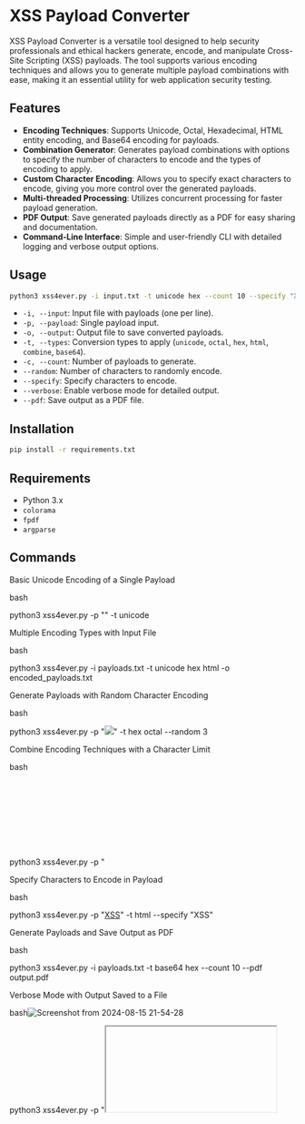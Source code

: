 # XSS Payload Converter

XSS Payload Converter is a versatile tool designed to help security professionals and ethical hackers generate, encode, and manipulate Cross-Site Scripting (XSS) payloads. The tool supports various encoding techniques and allows you to generate multiple payload combinations with ease, making it an essential utility for web application security testing.

## Features

- **Encoding Techniques**: Supports Unicode, Octal, Hexadecimal, HTML entity encoding, and Base64 encoding for payloads.
- **Combination Generator**: Generates payload combinations with options to specify the number of characters to encode and the types of encoding to apply.
- **Custom Character Encoding**: Allows you to specify exact characters to encode, giving you more control over the generated payloads.
- **Multi-threaded Processing**: Utilizes concurrent processing for faster payload generation.
- **PDF Output**: Save generated payloads directly as a PDF for easy sharing and documentation.
- **Command-Line Interface**: Simple and user-friendly CLI with detailed logging and verbose output options.

## Usage

```bash
python3 xss4ever.py -i input.txt -t unicode hex --count 10 --specify "XSS" --pdf output.pdf
```

- `-i, --input`: Input file with payloads (one per line).
- `-p, --payload`: Single payload input.
- `-o, --output`: Output file to save converted payloads.
- `-t, --types`: Conversion types to apply (`unicode`, `octal`, `hex`, `html`, `combine`, `base64`).
- `-c, --count`: Number of payloads to generate.
- `--random`: Number of characters to randomly encode.
- `--specify`: Specify characters to encode.
- `--verbose`: Enable verbose mode for detailed output.
- `--pdf`: Save output as a PDF file.

## Installation

```bash
pip install -r requirements.txt
```

## Requirements

- Python 3.x
- `colorama`
- `fpdf`
- `argparse`

## Commands

Basic Unicode Encoding of a Single Payload

bash

python3 xss4ever.py -p "<script>alert('XSS');</script>" -t unicode

Multiple Encoding Types with Input File

bash

python3 xss4ever.py -i payloads.txt -t unicode hex html -o encoded_payloads.txt

Generate Payloads with Random Character Encoding

bash

python3 xss4ever.py -p "<img src='x' onerror='alert(1)'>" -t hex octal --random 3

Combine Encoding Techniques with a Character Limit

bash

python3 xss4ever.py -p "<svg onload=alert(1)>" -t combine --random 5 -c 20

Specify Characters to Encode in Payload

bash

python3 xss4ever.py -p "<a href='javascript:alert(1)'>XSS</a>" -t html --specify "XSS"

Generate Payloads and Save Output as PDF

bash

python3 xss4ever.py -i payloads.txt -t base64 hex --count 10 --pdf output.pdf

Verbose Mode with Output Saved to a File

bash![Screenshot from 2024-08-15 21-54-28](https://github.com/user-attachments/assets/398a9ee0-3a8c-4fe6-ad00-a1b98613511c)


python3 xss4ever.py -p "<iframe src='javascript:alert(1)'>" -t unicode -o result.txt --verbose

Custom Character Encoding with Limited Combinations

bash

python3 xss4ever.py -p "<img src=x onerror=alert('XSS')>" -t combine html --specify "XSS" --count 5

Base64 Encoding with PDF Output

bash

python3 xss4ever.py -p "<body onload=alert('XSS')>" -t base64 --pdf base64_payloads.pdf

Multi-Threaded Payload Generation from File

bash

python3 xss4ever.py -i input.txt -t unicode octal combine --count 50 --random 10 -o output.txt

![Screenshot from 2024-08-15 21-57-16](https://github.com/user-attachments/assets/d7caa791-c788-4ebb-8841-1552a0d3fc93)
![Screenshot from 2024-08-15 21-55-38](https://github.com/user-attachments/assets/aa45a1f6-0545-42aa-ae33-e1482d606e89)
![Screenshot from 2024-08-15 21-54-28](https://github.com/user-attachments/assets/26c9dc05-73ea-4712-af59-2f5f3871c5c9)



## Contributing

Feel free to fork the repository, make changes, and submit a pull request. Any contributions to improve the tool or add new features are welcome.

